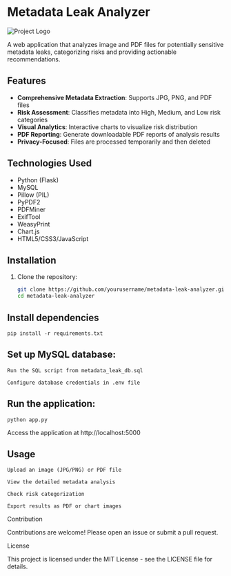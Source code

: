 # Metadata Leak Analyzer

![Project Logo](static/images/logo.png)

A web application that analyzes image and PDF files for potentially sensitive metadata leaks, categorizing risks and providing actionable recommendations.

## Features

- **Comprehensive Metadata Extraction**: Supports JPG, PNG, and PDF files
- **Risk Assessment**: Classifies metadata into High, Medium, and Low risk categories
- **Visual Analytics**: Interactive charts to visualize risk distribution
- **PDF Reporting**: Generate downloadable PDF reports of analysis results
- **Privacy-Focused**: Files are processed temporarily and then deleted

## Technologies Used

- Python (Flask)
- MySQL
- Pillow (PIL)
- PyPDF2
- PDFMiner
- ExifTool
- WeasyPrint
- Chart.js
- HTML5/CSS3/JavaScript

## Installation

1. Clone the repository:
   ```bash
   git clone https://github.com/yourusername/metadata-leak-analyzer.git
   cd metadata-leak-analyzer

## Install dependencies
    pip install -r requirements.txt

## Set up MySQL database:

    Run the SQL script from metadata_leak_db.sql

    Configure database credentials in .env file

## Run the application:
    python app.py

Access the application at http://localhost:5000

## Usage

    Upload an image (JPG/PNG) or PDF file

    View the detailed metadata analysis

    Check risk categorization

    Export results as PDF or chart images


Contribution

Contributions are welcome! Please open an issue or submit a pull request.

License

This project is licensed under the MIT License - see the LICENSE file for details.
